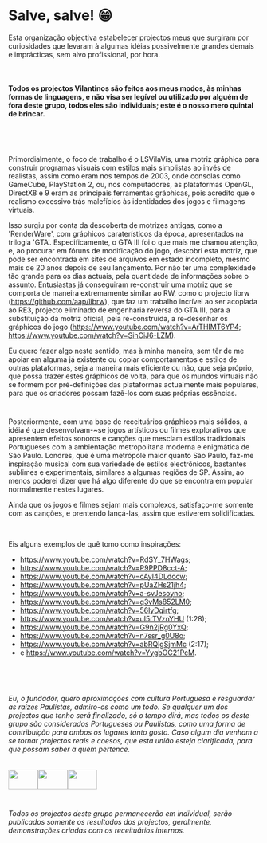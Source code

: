 # Salve, salve! 😁

Esta organização objectiva estabelecer projectos meus que surgiram por curiosidades que levaram à algumas idéias possivelmente grandes demais e imprácticas, sem alvo profissional, por hora.

&nbsp;

#### Todos os projectos Vilantinos são feitos aos meus modos, às minhas formas de linguagens, e não visa ser legível ou utilizado por alguém de fora deste grupo, todos eles são individuais; este é o nosso mero quintal de brincar. 

&nbsp;

#

Primordialmente, o foco de trabalho é o LSVilaVis, uma motriz gráphica para construir programas visuais com estilos mais simplistas ao invés de realistas, assim como eram nos tempos de 2003, onde consolas como GameCube, PlayStation 2, ou, nos computadores, as plataformas OpenGL, DirectX8 e 9 eram as principais ferramentas gráphicas, pois acredito que o realismo excessivo trás malefícios às identidades dos jogos e filmagens virtuais. 

Isso surgiu por conta da descoberta de motrizes antigas, como a 'RenderWare', com gráphicos caraterísticos da época, apresentados na trilogia 'GTA'. Especificamente, o GTA III foi o que mais me chamou atenção, e, ao procurar em fóruns de modificação do jogo, descobri esta motriz, que pode ser encontrada em sites de arquivos em estado incompleto, mesmo mais de 20 anos depois de seu lançamento. Por não ter uma complexidade tão grande para os dias actuais, pela quantidade de informações sobre o assunto. Entusiastas já conseguiram re-construir uma motriz que se comporta de maneira extremamente similar ao RW, como o projecto librw (https://github.com/aap/librw), que faz um trabalho incrível ao ser acoplada ao RE3, projecto eliminado de engenharia reversa do GTA III, para a substituição da motriz oficial, pela re-construída, a re-desenhar os gráphicos do jogo (https://www.youtube.com/watch?v=ArTHIMT6YP4; https://www.youtube.com/watch?v=SihCiJ6-LZM). 

Eu quero fazer algo neste sentido, mas à minha maneira, sem têr de me apoiar em alguma já existente ou copiar comportamentos e estilos de outras plataformas, seja a maneira mais eficiente ou não, que seja próprio, que possa trazer estes gráphicos de volta, para que os mundos virtuais não se formem por pré-definições das plataformas actualmente mais populares, para que os criadores possam fazê-los com suas próprias essências.

#

Posteriormente, com uma base de receituários gráphicos mais sólidos, a idéia é que desenvolvam-~se jogos artísticos ou filmes explorativos que apresentem efeitos sonoros e canções que mesclam estilos tradicionais Portugueses com a ambientação metropolitana moderna e enigmática de São Paulo. Londres, que é uma metrópole maior quanto São Paulo, faz-me inspiração musical com sua variedade de estilos electrônicos, bastantes sublimes e experimentais, similares a algumas regiões de SP. Assim, ao menos poderei dizer que há algo diferente do que se encontra em popular normalmente nestes lugares.

Ainda que os jogos e filmes sejam mais complexos, satisfaço-me somente com as canções, e prentendo lançá-las, assim que estiverem solidificadas. 

&nbsp;

Eis alguns exemplos de quê tomo como inspirações:

- https://www.youtube.com/watch?v=RdSY_7HWags;
- https://www.youtube.com/watch?v=P9PPD8cct-A;
- https://www.youtube.com/watch?v=cAyI4DLdocw;
- https://www.youtube.com/watch?v=pUaZHs21jh4;
- https://www.youtube.com/watch?v=a-svJesoyno;
- https://www.youtube.com/watch?v=q3vMs852LM0;
- https://www.youtube.com/watch?v=56lyDqirtfg;
- https://www.youtube.com/watch?v=uI5rTVznYHU (1:28);
- https://www.youtube.com/watch?v=G9n2jRg0YxQ;
- https://www.youtube.com/watch?v=n7ssr_g0U8o;
- https://www.youtube.com/watch?v=abRQlgSjmMc (2:17);
- e https://www.youtube.com/watch?v=YygbOC21PcM.

#

&nbsp;

###### Eu, o fundadôr, quero aproximações com cultura Portuguesa e resguardar as raízes Paulistas, admiro-os como um todo. Se qualquer um dos projectos que tenho será finalizado, só o tempo dirá, mas todos os deste grupo são considerados Portugueses ou Paulistas, como uma forma de contribuição para ambos os lugares tanto gosto. Caso algum dia venham a se tornar projectos reais e coesos, que esta união esteja clarificada, para que possam saber a quem pertence.

<img src="https://user-images.githubusercontent.com/118770355/230700235-a82df7ca-f8ee-4db3-9fa9-6d27578716c2.jpeg" width="59.25" height="39.5"/><img src="https://user-images.githubusercontent.com/118770355/230700446-049c8983-e1e9-43c1-b76c-baa006d7a1b5.png" width="59.25" height="39.5"/><img src="https://user-images.githubusercontent.com/118770355/230700518-4e0769d0-2f08-4d97-bf06-9d3e44350894.png" width="59.25" height="39.5"/>

#

###### Todos os projectos deste grupo permanecerão em individual, serão publicados somente os resultados dos projectos, geralmente, demonstrações criadas com os receituários internos.
